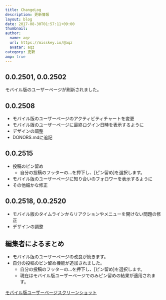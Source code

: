 ```yaml
---
title: ChangeLog
description: 更新情報
layout: blog
date: 2017-08-30T01:57:11+09:00
thumbnail: 
author:
  name: aqz
  url: https://misskey.io/@aqz
  avatar: aqz
category: 更新
amp: true
---
```


## 0.0.2501, 0.0.2502
モバイル版のユーザーページが刷新されました。

## 0.0.2508
- モバイル版のユーザーページのアクティビティチャートを変更
- モバイル版のユーザーページに最終ログイン日時を表示するように
- デザインの調整
- DONORS.mdに追記

## 0.0.2515
- 投稿のピン留め
  * 自分の投稿のフッターの...を押下し、[ピン留め]を選択します。
- モバイル版のユーザーページに知り合いのフォロワーを表示するように
- その他細かな修正

## 0.0.2518, 0.0.2520
- モバイル版のタイムラインからリアクションやメニューを開けない問題の修正
- デザインの調整

## 編集者によるまとめ
- モバイル版のユーザーページの改良が続きます。
- 自分の投稿のピン留め機能が追加されました。
  * 自分の投稿のフッターの...を押下し、[ピン留め]を選択します。
  * 現在はモバイル版ユーザーページでのみピン留めの結果が適用されます。

[モバイル版ユーザーページスクリーンショット](https://s3.arkjp.net/misskey/drive/c12c21ca-baf1-4a26-b206-5d172912627d/d72b0913bbb71.png)